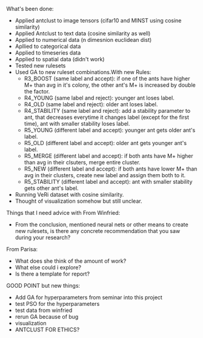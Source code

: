 What's been done:
- Applied antclust to image tensors (cifar10 and MINST using cosine similarity)
- Applied Antclust to text data (cosine similarity as well)
- Applied to numerical data (n dimesnion euclidean dist)
- Apllied to categorical data
- Applied to timeseries data
- Applied to spatial data (didn't work)
- Tested new rulesets
- Used GA to new ruleset combinations.With new Rules:
  - R3_BOOST (same label and accept): if one of the ants have higher M+ than avg in it's colony, the other ant's M+ is increased by double the factor.
  - R4_YOUNG (same label and reject): younger ant loses label. 
  - R4_OLD (same label and reject): older ant loses label.
  - R4_STABILITY (same label and reject): add a stability parameter to ant, that decreases everytime it changes label (except for the first time), ant with smaller stability loses label.
  - R5_YOUNG (different label and accept): younger ant gets older ant's label. 
  - R5_OLD (different label and accept): older ant gets younger ant's label. 
  - R5_MERGE (different label and accept): if both ants have M+ higher than avg in their clsuters, merge entire cluster.
  - R5_NEW (different label and accept): if both ants have lower M+ than avg in their clusters, create new label and assign them both to it.
  - R5_STABILITY (different label and accept): ant with smaller stability gets other ant's label.
- Running VeRi dataset with cosine similarity.
- Thought of visualization somehow but still unclear.

Things that I need advice with
From Winfried:
- From the conclusion, mentioned neural nets or other means to create new rulesets, is there any concrete recommendation that you saw during your research?

From Parisa:
- What does she think of the amount of work?
- What else could i explore?
- Is there a template for report?

GOOD POINT but new things:
- Add GA for hyperparameters from seminar into this project
- test PSO for the hyperparameters
- test data from winfried
- rerun GA because of bug
- visualization
- ANTCLUST FOR ETHICS?
